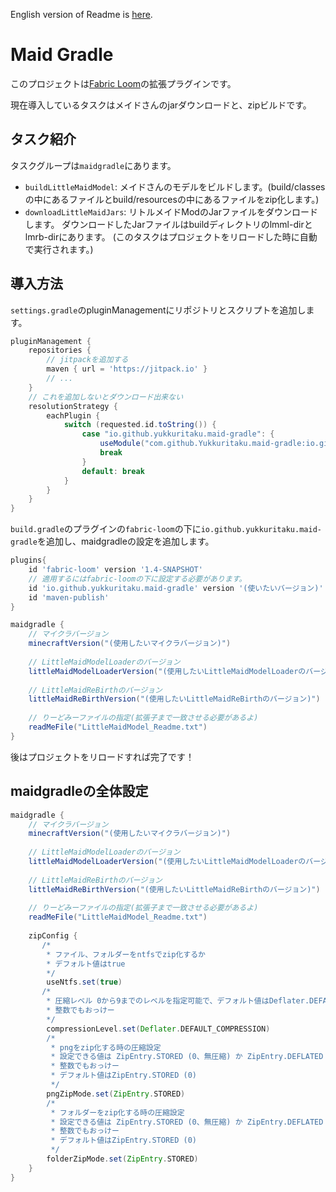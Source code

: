 English version of Readme is [here](https://github.com/Yukkuritaku/maid-gradle/blob/master/README.md).

# Maid Gradle

このプロジェクトは[Fabric Loom](https://github.com/FabricMC/fabric-loom)の拡張プラグインです。

現在導入しているタスクはメイドさんのjarダウンロードと、zipビルドです。

## タスク紹介
タスクグループは`maidgradle`にあります。

- `buildLittleMaidModel`: メイドさんのモデルをビルドします。(build/classesの中にあるファイルとbuild/resourcesの中にあるファイルをzip化します。)
- `downloadLittleMaidJars`: リトルメイドModのJarファイルをダウンロードします。
ダウンロードしたJarファイルはbuildディレクトリのlmml-dirとlmrb-dirにあります。
(このタスクはプロジェクトをリロードした時に自動で実行されます。)

## 導入方法

`settings.gradle`のpluginManagementにリポジトリとスクリプトを追加します。 
```gradle
pluginManagement {
    repositories {
        // jitpackを追加する
        maven { url = 'https://jitpack.io' }
        // ...
    }
    // これを追加しないとダウンロード出来ない
    resolutionStrategy {
        eachPlugin {
            switch (requested.id.toString()) {
                case "io.github.yukkuritaku.maid-gradle": {
                    useModule("com.github.Yukkuritaku.maid-gradle:io.github.yukkuritaku.maid-gradle.gradle.plugin:${requested.version}")
                    break
                }
                default: break
            }
        }
    }
}
```
`build.gradle`のプラグインの`fabric-loom`の下に`io.github.yukkuritaku.maid-gradle`を追加し、maidgradleの設定を追加します。
```gradle
plugins{
    id 'fabric-loom' version '1.4-SNAPSHOT'
    // 適用するにはfabric-loomの下に設定する必要があります。
    id 'io.github.yukkuritaku.maid-gradle' version '(使いたいバージョン)'
    id 'maven-publish'
}

maidgradle {
    // マイクラバージョン
    minecraftVersion("(使用したいマイクラバージョン)")
    
    // LittleMaidModelLoaderのバージョン
    littleMaidModelLoaderVersion("(使用したいLittleMaidModelLoaderのバージョン)")
    
    // LittleMaidReBirthのバージョン
    littleMaidReBirthVersion("(使用したいLittleMaidReBirthのバージョン)")
    
    // りーどみーファイルの指定(拡張子まで一致させる必要があるよ)
    readMeFile("LittleMaidModel_Readme.txt")
}
```
後はプロジェクトをリロードすれば完了です！

## maidgradleの全体設定

```gradle
maidgradle {
    // マイクラバージョン
    minecraftVersion("(使用したいマイクラバージョン)")
    
    // LittleMaidModelLoaderのバージョン
    littleMaidModelLoaderVersion("(使用したいLittleMaidModelLoaderのバージョン)")
    
    // LittleMaidReBirthのバージョン
    littleMaidReBirthVersion("(使用したいLittleMaidReBirthのバージョン)")
    
    // りーどみーファイルの指定(拡張子まで一致させる必要があるよ)
    readMeFile("LittleMaidModel_Readme.txt")
    
    zipConfig {
       /*
        * ファイル、フォルダーをntfsでzip化するか
        * デフォルト値はtrue
        */
        useNtfs.set(true)
       /*
        * 圧縮レベル 0から9までのレベルを指定可能で、デフォルト値はDeflater.DEFAULT_COMPRESSION (-1)
        * 整数でもおっけー
        */
        compressionLevel.set(Deflater.DEFAULT_COMPRESSION)
        /*
         * pngをzip化する時の圧縮設定
         * 設定できる値は ZipEntry.STORED (0、無圧縮) か ZipEntry.DEFLATED (8、可逆圧縮)
         * 整数でもおっけー
         * デフォルト値はZipEntry.STORED (0)
         */
        pngZipMode.set(ZipEntry.STORED)
        /*
         * フォルダーをzip化する時の圧縮設定
         * 設定できる値は ZipEntry.STORED (0、無圧縮) か ZipEntry.DEFLATED (8、可逆圧縮)
         * 整数でもおっけー
         * デフォルト値はZipEntry.STORED (0)
         */
        folderZipMode.set(ZipEntry.STORED)
    }
}
```